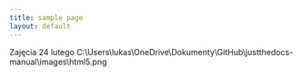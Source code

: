 ```yaml
---
title: sample page
layout: default
---
```

Zajęcia 24 lutego
C:\Users\lukas\OneDrive\Dokumenty\GitHub\justthedocs-manual\images\html5.png
